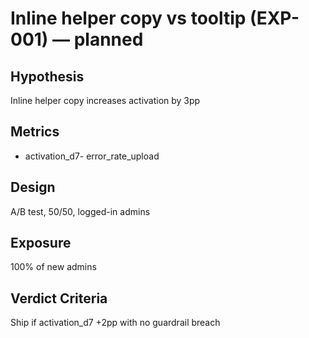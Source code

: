 # Inline helper copy vs tooltip (EXP-001) — planned

## Hypothesis
Inline helper copy increases activation by 3pp

## Metrics
- activation_d7- error_rate_upload

## Design
A/B test, 50/50, logged-in admins

## Exposure
100% of new admins

## Verdict Criteria
Ship if activation_d7 +2pp with no guardrail breach